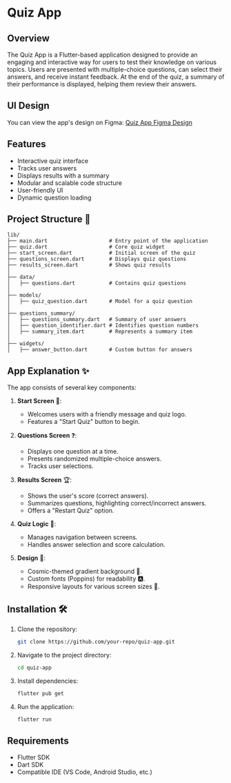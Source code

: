 # Quiz App

## Overview

The Quiz App is a Flutter-based application designed to provide an engaging and interactive way for users to test their knowledge on various topics. Users are presented with multiple-choice questions, can select their answers, and receive instant feedback. At the end of the quiz, a summary of their performance is displayed, helping them review their answers.

## UI Design

You can view the app's design on Figma:
[Quiz App Figma Design](https://www.figma.com/design/EkXoQirW5YGx1tpjrrvyQc/quiz-app?node-id=0-1&t=EeHnmqdtF2HEMvMG-1)

## Features

- Interactive quiz interface
- Tracks user answers
- Displays results with a summary
- Modular and scalable code structure
- User-friendly UI
- Dynamic question loading

## Project Structure 📁

```
lib/
├── main.dart                    # Entry point of the application
├── quiz.dart                    # Core quiz widget
├── start_screen.dart            # Initial screen of the quiz
├── questions_screen.dart        # Displays quiz questions
├── results_screen.dart          # Shows quiz results
│
├── data/
│   ├── questions.dart           # Contains quiz questions
│
├── models/
│   ├── quiz_question.dart       # Model for a quiz question
│
├── questions_summary/
│   ├── questions_summary.dart   # Summary of user answers
│   ├── question_identifier.dart # Identifies question numbers
│   ├── summary_item.dart        # Represents a summary item
│
├── widgets/
│   ├── answer_button.dart       # Custom button for answers
```

## App Explanation ✨

The app consists of several key components:

1. **Start Screen** 🏁:
   - Welcomes users with a friendly message and quiz logo.
   - Features a "Start Quiz" button to begin.

2. **Questions Screen** ❓:
   - Displays one question at a time.
   - Presents randomized multiple-choice answers.
   - Tracks user selections.

3. **Results Screen** 🏆:
   - Shows the user's score (correct answers).
   - Summarizes questions, highlighting correct/incorrect answers.
   - Offers a "Restart Quiz" option.

4. **Quiz Logic** 🔄:
   - Manages navigation between screens.
   - Handles answer selection and score calculation.

5. **Design** 🌌:
   - Cosmic-themed gradient background 🌠.
   - Custom fonts (Poppins) for readability 🅰️.
   - Responsive layouts for various screen sizes 📱.


## Installation 🛠️

1. Clone the repository:
   ```sh
   git clone https://github.com/your-repo/quiz-app.git
   ```
2. Navigate to the project directory:
   ```sh
   cd quiz-app
   ```
3. Install dependencies:
   ```sh
   flutter pub get
   ```
4. Run the application:
   ```sh
   flutter run
   ```

## Requirements

- Flutter SDK
- Dart SDK
- Compatible IDE (VS Code, Android Studio, etc.)


